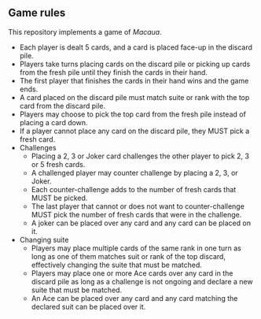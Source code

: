 ## Game rules

This repository implements a game of _*Macaua*_.

- Each player is dealt 5 cards, and a card is placed face-up in the discard pile.
- Players take turns placing cards on the discard pile or picking up cards from the fresh pile until they finish the
  cards in their hand.
- The first player that finishes the cards in their hand wins and the game ends.
- A card placed on the discard pile must match suite or rank with the top card from the discard pile.
- Players may choose to pick the top card from the fresh pile instead of placing a card down.
- If a player cannot place any card on the discard pile, they MUST pick a fresh card.
- Challenges
  - Placing a 2, 3 or Joker card challenges the other player to pick 2, 3 or 5 fresh cards.
  - A challenged player may counter challenge by placing a 2, 3, or Joker.
  - Each counter-challenge adds to the number of fresh cards that MUST be picked.
  - The last player that cannot or does not want to counter-challenge MUST pick the number of fresh cards that were in
    the challenge.
  - A joker can be placed over any card and any card can be placed on it.
- Changing suite
  - Players may place multiple cards of the same rank in one turn as long as one of them matches suit or rank of the
    top discard, effectively changing the suite that must be matched.
  - Players may place one or more Ace cards over any card in the discard pile as long as a challenge is not ongoing
    and declare a new suite that must be matched.
  - An Ace can be placed over any card and any card matching the declared suit can be placed over it.

